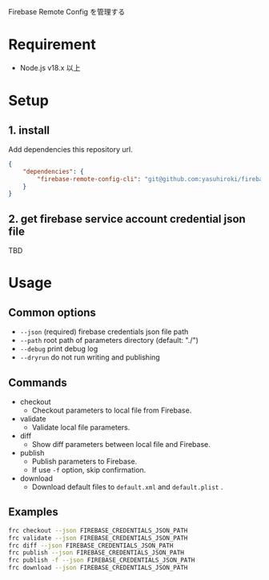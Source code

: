 Firebase Remote Config を管理する

# Requirement

- Node.js v18.x 以上

# Setup

## 1. install

Add dependencies this repository url.

```json
{
    "dependencies": {
        "firebase-remote-config-cli": "git@github.com:yasuhiroki/firebase-remote-config-cli.git"
    }
}
```

## 2. get firebase service account credential json file

TBD

# Usage

## Common options

- `--json` (required) firebase credentials json file path
- `--path` root path of parameters directory (default: "./")
- `--debug` print debug log
- `--dryrun` do not run writing and publishing

## Commands

- checkout
    - Checkout parameters to local file from Firebase.
- validate
    - Validate local file parameters.
- diff
    - Show diff parameters between local file and Firebase.
- publish
    - Publish parameters to Firebase.
    - If use `-f` option, skip confirmation.
- download
    - Download default files to `default.xml` and `default.plist` .


## Examples

```bash
frc checkout --json FIREBASE_CREDENTIALS_JSON_PATH
frc validate --json FIREBASE_CREDENTIALS_JSON_PATH
frc diff --json FIREBASE_CREDENTIALS_JSON_PATH
frc publish --json FIREBASE_CREDENTIALS_JSON_PATH
frc publish -f --json FIREBASE_CREDENTIALS_JSON_PATH
frc download --json FIREBASE_CREDENTIALS_JSON_PATH
```
